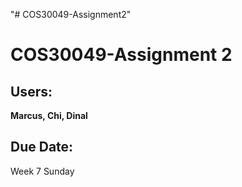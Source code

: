 "# COS30049-Assignment2" 
# COS30049-Assignment 2
## Users: 
**Marcus, Chi, Dinal**
## Due Date: 
Week 7 Sunday
